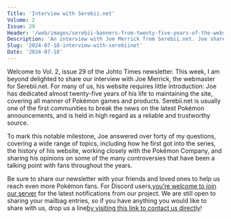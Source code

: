 ```yaml
---
Title: 'Interview with Serebii.net'
Volume: 2
Issue: 29
Header: '/web/images/serebii-banners-from-twenty-five-years-of-the-websites-history-between-1999-2024.png'
Description: 'An interview with Joe Merrick from Serebii.net. Joe shares his thoughts on Pokémon, and an insight into his website, as it reaches its 25th anniversary. Plus, a recap of the latest Pokémon news!'
Slug: '2024-07-18-interview-with-serebiinet'
Date: '2024-07-18'
---
```

Welcome to Vol. 2, issue 29 of the Johto Times newsletter. This week, I am beyond delighted to share our interview with Joe Merrick, the webmaster for Serebii.net. For many of us, his website requires little introduction: Joe has dedicated almost twenty-five years of his life to maintaining the site, covering all manner of Pokémon games and products. Serebii.net is usually one of the first communities to break the news on the latest Pokémon announcements, and is held in high regard as a reliable and trustworthy source.

To mark this notable milestone, Joe answered over forty of my questions, covering a wide range of topics, including how he first got into the series, the history of his website, working closely with the Pokémon Company, and sharing his opinions on some of the many controversies that have been a talking point with fans throughout the years.

Be sure to share our newsletter with your friends and loved ones to help us reach even more Pokémon fans. For Discord users,[you’re welcome to join our server](https://discord.gg/PHUsH8rPg2) for the latest notifications from our project. We are still open to sharing your mailbag entries, so if you have anything you would like to share with us, drop us a line[by visiting this link to contact us directly](https://johto.substack.com/s/mailbag)!
